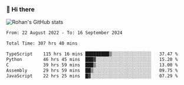 ### 👋 Hi there 

<!--
**rohznmdev/rohznmdev** is a ✨ _special_ ✨ repository because its `README.md` (this file) appears on your GitHub profile.

Here are some ideas to get you started:

- 🔭 I’m currently working on ...
- 🌱 I’m currently learning Ruby and Ruby on Rails
- 👯 I’m looking to collaborate on ...
- 🤔 I’m looking for help with ...
- 💬 Ask me about ...
- 📫 How to reach me: ...
- 😄 Pronouns: ...
- ⚡ Fun fact: ...
-->
![Rohan's GitHub stats](https://github-readme-stats.vercel.app/api?username=rohznmdev&theme=dark&show_icons=true)

<!--START_SECTION:waka-->

```txt
From: 22 August 2022 - To: 16 September 2024

Total Time: 307 hrs 40 mins

TypeScript    115 hrs 16 mins █████████▒░░░░░░░░░░░░░░░   37.47 %
Python        46 hrs 45 mins  ███▓░░░░░░░░░░░░░░░░░░░░░   15.20 %
C             39 hrs 59 mins  ███▒░░░░░░░░░░░░░░░░░░░░░   13.00 %
Assembly      29 hrs 59 mins  ██▒░░░░░░░░░░░░░░░░░░░░░░   09.75 %
JavaScript    22 hrs 25 mins  █▓░░░░░░░░░░░░░░░░░░░░░░░   07.29 %
```

<!--END_SECTION:waka-->
